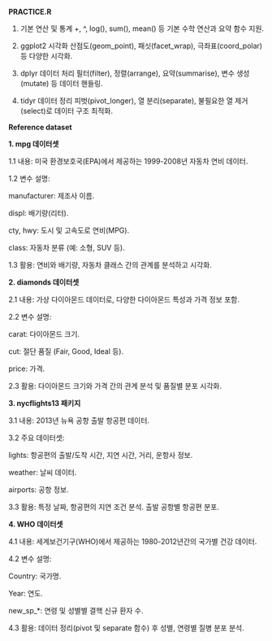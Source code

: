 **PRACTICE.R**

1. 기본 연산 및 통계
+, ^, log(), sum(), mean() 등 기본 수학 연산과 요약 함수 지원.

2. ggplot2 시각화
산점도(geom_point), 패싯(facet_wrap), 극좌표(coord_polar) 등 다양한 시각화.

3. dplyr 데이터 처리
필터(filter), 정렬(arrange), 요약(summarise), 변수 생성(mutate) 등 데이터 핸들링.

4. tidyr 데이터 정리
피벗(pivot_longer), 열 분리(separate), 불필요한 열 제거(select)로 데이터 구조 최적화.

**Reference dataset**

**1. mpg 데이터셋**
   
   1.1 내용: 미국 환경보호국(EPA)에서 제공하는 1999-2008년 자동차 연비 데이터.
   
   1.2 변수 설명:
   
   manufacturer: 제조사 이름.
   
   displ: 배기량(리터).
   
   cty, hwy: 도시 및 고속도로 연비(MPG).
   
   class: 자동차 분류 (예: 소형, SUV 등).
   
   1.3 활용: 연비와 배기량, 자동차 클래스 간의 관계를 분석하고 시각화.

**2. diamonds 데이터셋**
   
   2.1 내용: 가상 다이아몬드 데이터로, 다양한 다이아몬드 특성과 가격 정보 포함.
   
   2.2 변수 설명:
   
   carat: 다이아몬드 크기.
   
   cut: 절단 품질 (Fair, Good, Ideal 등).
   
   price: 가격.
   
   2.3 활용: 다이아몬드 크기와 가격 간의 관계 분석 및 품질별 분포 시각화.

**3. nycflights13 패키지**
   
   3.1 내용: 2013년 뉴욕 공항 출발 항공편 데이터.
   
   3.2 주요 데이터셋:
   
   lights: 항공편의 출발/도착 시간, 지연 시간, 거리, 운항사 정보.
   
   weather: 날씨 데이터.
   
   airports: 공항 정보.
   
   3.3 활용: 특정 날짜, 항공편의 지연 조건 분석. 출발 공항별 항공편 분포.

**4. WHO 데이터셋**

   4.1 내용: 세계보건기구(WHO)에서 제공하는 1980-2012년간의 국가별 건강 데이터.
   
   4.2 변수 설명:
   
   Country: 국가명.

   Year: 연도.
   
   new_sp_*: 연령 및 성별별 결핵 신규 환자 수.
   
   4.3 활용: 데이터 정리(pivot 및 separate 함수) 후 성별, 연령별 질병 분포 분석.
